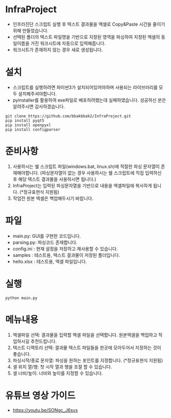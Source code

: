 # InfraProject
- 인프라진단 스크립트 실행 후 텍스트 결과물을 엑셀로 Copy&Paste 시간을 줄이기 위해 만들었습니다.
- 선택된 폴더의 텍스트 파일명을 기반으로 지정된 영역을 파싱하여 지정된 엑셀의 동일이름을 가진 워크시트에 자동으로 입력해줍니다.
- 워크시트가 존재하지 않는 경우 새로 생성됩니다.

# 설치
- 스크립트를 실행하려면 파이썬3가 설치되어있어야하며 사용되는 라이브러리를 모두 설치해주셔야합니다.
- pyinstaller를 활용하여 exe파일로 배포하려했는데 실패하였습니다. 성공하신 분은 알려주시면 감사하겠습니다.
```
git clone https://github.com/bbakbbak2/InfraProject.git
pip install pyqt5
pip install openpyxl
pip install configparser
```

# 준비사항
1. 사용하시는 쉘 스크립트 파일(windows.bat, linux.sh)에 적절한 파싱 문자열이 존재해야합니다.
(파싱문자열이 없는 경우 사용하시는 쉘 스크립트에 직접 입력하신 후 해당 텍스트 결과물을 사용하시면 됩니다.)
2. InfraProject는 입력된 파싱문자열을 기반으로 내용을 엑셀파일에 복사하게 됩니다. (*정규표현식 지원됨)
3. 작업전 원본 엑셀은 백업해두시기 바랍니다.

# 파일
- main.py: GUI를 구현한 코드입니다.
- parsing.py: 파싱코드 존재합니다.
- config.ini : 현재 설정을 저장하고 재사용할 수 있습니다.
- samples : 테스트용, 텍스트 결과물이 저장된 폴더입니다.
- hello.xlsx : 테스트용, 엑셀 파일입니다.

# 실행
```
python main.py
```

# 메뉴내용
1. 엑셀파일 선택: 결과물을 입력할 엑셀 파일을 선택합니다. 원본엑셀을 백업하고 작업하시길 추천드립니다.
2. 텍스트 디렉토리 선택: 결과물 텍스트 파일들을 한곳에 모아두어서 지정하는 것이 좋습니다.
3. 파싱시작/종료 문자열: 파싱을 원하는 포인트를 지정합니다. (*정규표현식 지원됨)
4. 셀 위치 열/행: 첫 시작 열과 행을 조절 할 수 있습니다.
5. 셀 너비/높이: 너비와 높이를 지정할 수 있습니다.

# 유튜브 영상 가이드
- https://youtu.be/SONgc_J6svs
